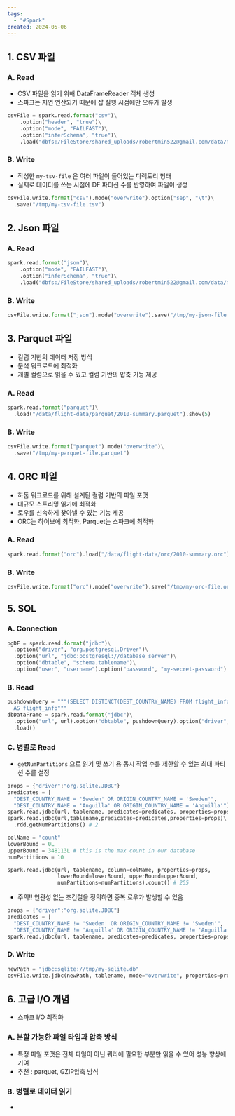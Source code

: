 ```yaml
---
tags:
  - "#Spark"
created: 2024-05-06
---
```



## 1. CSV 파일

### A. Read

- CSV 파일을 읽기 위해 DataFrameReader 객체 생성
- 스파크는 지연 연산되기 때문에 잡 실행 시점에만 오류가 발생
```python
csvFile = spark.read.format("csv")\
    .option("header", "true")\
    .option("mode", "FAILFAST")\
    .option("inferSchema", "true")\
    .load("dbfs:/FileStore/shared_uploads/robertmin522@gmail.com/data/flight-data/csv/2010_summary-1.csv")
```

### B. Write

- 작성한 `my-tsv-file` 은 여러 파일이 들어있는 디렉토리 형태
- 실제로 데이터를 쓰는 시점에 DF 파티션 수를 반영하여 파일이 생성
```python
csvFile.write.format("csv").mode("overwrite").option("sep", "\t")\
  .save("/tmp/my-tsv-file.tsv")
```



## 2. Json 파일

### A. Read

```python
spark.read.format("json")\
    .option("mode", "FAILFAST")\
    .option("inferSchema", "true")\
    .load("dbfs:/FileStore/shared_uploads/robertmin522@gmail.com/data/flight-data/json/2010_summary-2.json").show(5)
```

### B. Write

```python
csvFile.write.format("json").mode("overwrite").save("/tmp/my-json-file.json")
```


## 3. Parquet 파일

- 컬럼 기반의 데이터 저장 방식
- 분석 워크로드에 최적화
- 개별 컬럼으로 읽을 수 있고 컬럼 기반의 압축 기능 제공

### A. Read

```python
spark.read.format("parquet")\
  .load("/data/flight-data/parquet/2010-summary.parquet").show(5)
```

### B. Write

```python
csvFile.write.format("parquet").mode("overwrite")\
  .save("/tmp/my-parquet-file.parquet")
```


## 4. ORC 파일

- 하둡 워크로드를 위해 설계된 컬럼 기반의 파일 포맷
- 대규모 스트리밍 읽기에 최적화
- 로우를 신속하게 찾아낼 수 있는 기능 제공
- ORC는 하이브에 최적화, Parquet는 스파크에 최적화

### A. Read

```python
spark.read.format("orc").load("/data/flight-data/orc/2010-summary.orc").show(5)
```

### B. Write

```python
csvFile.write.format("orc").mode("overwrite").save("/tmp/my-orc-file.orc")
```


## 5. SQL


### A. Connection

```python
pgDF = spark.read.format("jdbc")\
  .option("driver", "org.postgresql.Driver")\
  .option("url", "jdbc:postgresql://database_server")\
  .option("dbtable", "schema.tablename")\
  .option("user", "username").option("password", "my-secret-password").load()
```

### B. Read

```python
pushdownQuery = """(SELECT DISTINCT(DEST_COUNTRY_NAME) FROM flight_info)
  AS flight_info"""
dbDataFrame = spark.read.format("jdbc")\
  .option("url", url).option("dbtable", pushdownQuery).option("driver",  driver)\
  .load()

```

### C. 병렬로 Read

- `getNumPartitions` 으로 읽기 및 쓰기 용 동시 작업 수를 제한할 수 있는 최대 파티션 수를 설정
```python
props = {"driver":"org.sqlite.JDBC"}
predicates = [
  "DEST_COUNTRY_NAME = 'Sweden' OR ORIGIN_COUNTRY_NAME = 'Sweden'",
  "DEST_COUNTRY_NAME = 'Anguilla' OR ORIGIN_COUNTRY_NAME = 'Anguilla'"]
spark.read.jdbc(url, tablename, predicates=predicates, properties=props).show()
spark.read.jdbc(url,tablename,predicates=predicates,properties=props)\
  .rdd.getNumPartitions() # 2

colName = "count"
lowerBound = 0L
upperBound = 348113L # this is the max count in our database
numPartitions = 10

spark.read.jdbc(url, tablename, column=colName, properties=props,
                lowerBound=lowerBound, upperBound=upperBound,
                numPartitions=numPartitions).count() # 255
```

- 주의!! 연관성 없는 조건절을 정의하면 중복 로우가 발생할 수 있음
```python
props = {"driver":"org.sqlite.JDBC"}
predicates = [
  "DEST_COUNTRY_NAME != 'Sweden' OR ORIGIN_COUNTRY_NAME != 'Sweden'",
  "DEST_COUNTRY_NAME != 'Anguilla' OR ORIGIN_COUNTRY_NAME != 'Anguilla'"]
spark.read.jdbc(url, tablename, predicates=predicates, properties=props).count()
```

### D. Write

```python
newPath = "jdbc:sqlite://tmp/my-sqlite.db"
csvFile.write.jdbc(newPath, tablename, mode="overwrite", properties=props)
```


## 6. 고급 I/O 개념

- 스파크 I/O 최적화

### A. 분할 가능한 파일 타입과 압축 방식

- 특정 파일 포맷은 전체 파일이 아닌 쿼리에 필요한 부분만 읽을 수 있어 성능 향상에 기여
- 추천 : parquet, GZIP압축 방식

### B. 병렬로 데이터 읽기

- 
